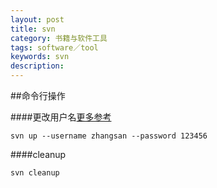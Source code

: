 ```yaml
---
layout: post
title: svn
category: 书籍与软件工具
tags: software／tool
keywords: svn
description: 
---
```




##命令行操作

####更改用户名[更多参考](http://blog.sina.com.cn/s/blog_916e0cff01013k93.html)

```
svn up --username zhangsan --password 123456
```
####cleanup

```
svn cleanup
```